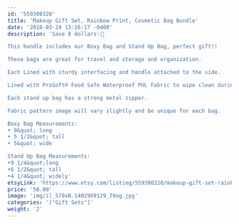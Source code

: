 ```yaml
---
id: '559380320'
title: 'Makeup Gift Set, Rainbow Print, Cosmetic Bag Bundle'
date: '2018-03-24 13:16:17 -0400'
description: 'Save 8 dollars✨🎉

This bundle includes our Boxy Bag and Stand Up Bag, perfect gift!!

These bags are great for travel and storage and organization.

Each Lined with sturdy interfacing and handle attached to the side.

Lined with ProSoft® Food Safe Waterproof PUL Fabric to wipe clean during use. 

Each stand up bag has a strong metal zipper. 

Fabric pattern image will vary slightly and be unique for each bag.

Boxy Bag Measurements:
• 9&quot; long
• 5 1/2&quot; tall
• 5&quot; wide

Stand Up Bag Measurements:
•9 1/4&quot;long
•6 1/2&quot; tall
•4 1/4&quot; widely'
etsyLink: 'https://www.etsy.com/listing/559380320/makeup-gift-set-rainbow-print-cosmetic?utm_source=synctostaticsite&utm_medium=api&utm_campaign=api'
price: '50.00'
image: 'img/il_570xN.1402969129_79og.jpg'
categories: '["Gift Sets"]'
weight: '2'
---
```

